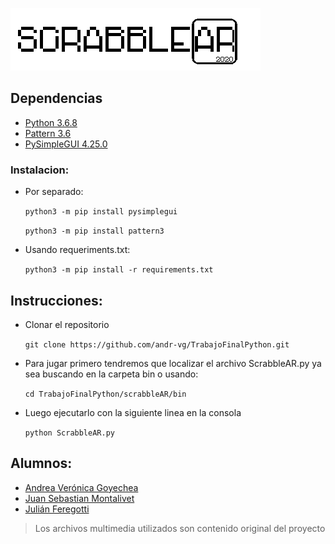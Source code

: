 ![Logo](https://github.com/andr-vg/TrabajoFinalPython/blob/master/scrabbleAR/lib/media/Logo.png?raw=true)

## Dependencias
-    [Python 3.6.8](https://www.python.org/downloads/)
-    [Pattern 3.6](https://github.com/clips/pattern#installation)
-    [PySimpleGUI 4.25.0](https://github.com/PySimpleGUI)

### Instalacion:
- Por separado:

  `python3 -m pip install pysimplegui`
  

  `python3 -m pip install pattern3`

- Usando requeriments.txt:

  `python3 -m pip install -r requirements.txt`

## Instrucciones:
- Clonar el repositorio

  `git clone https://github.com/andr-vg/TrabajoFinalPython.git`
 
- Para jugar primero tendremos que localizar el archivo ScrabbleAR.py ya sea buscando en la carpeta bin o usando:
  
    `cd TrabajoFinalPython/scrabbleAR/bin`
- Luego ejecutarlo con la siguiente linea en la consola
    
    `python ScrabbleAR.py`
  
  
## Alumnos: 
*  [Andrea Verónica Goyechea](https://github.com/andr-vg)
*  [Juan Sebastian Montalivet](https://github.com/juan4171)
*  [Julián Feregotti](https://github.com/julianfere)

>Los archivos multimedia utilizados son contenido original del proyecto 
